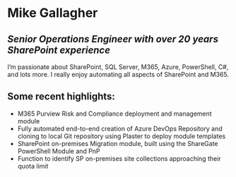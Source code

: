 # Mike Gallagher
## _Senior Operations Engineer with over 20 years SharePoint experience_

I’m passionate about SharePoint, SQL Server, M365, Azure, PowerShell, C#, and lots more. I really enjoy automating all aspects of SharePoint and M365.

## Some recent highlights:

- M365 Purview Risk and Compliance deployment and management module
- Fully automated end-to-end creation of Azure DevOps Repository and cloning to local Git repository using Plaster to deploy module templates
- SharePoint on-premises Migration module, built using the ShareGate PowerShell Module and PnP
- Function to identify SP on-premises site collections approaching their quota limit
